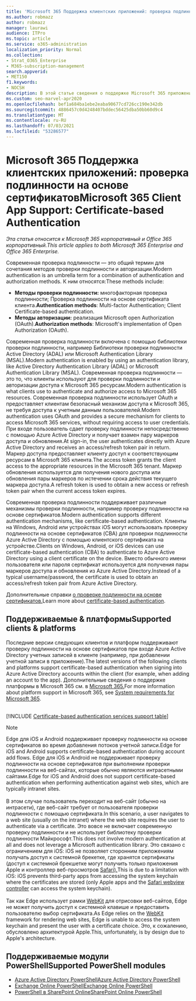 ```yaml
---
title: 'Microsoft 365 Поддержка клиентских приложений: проверка подлинности на основе сертификатов'
ms.author: robmazz
author: robmazz
manager: laurawi
audience: ITPro
ms.topic: article
ms.service: o365-administration
localization_priority: Normal
ms.collection:
- Strat_O365_Enterprise
- M365-subscription-management
search.appverid:
- MET150
f1.keywords:
- NOCSH
description: В этой статье сведения о поддержке Microsoft 365 приложений для проверки подлинности на основе сертификатов.
ms.custom: seo-marvel-apr2020
ms.openlocfilehash: bef1a684ba1ebe2eaba90677cd726cc190e342db
ms.sourcegitcommit: 4886457c0d4248407bddec56425dba50bb60d9c4
ms.translationtype: MT
ms.contentlocale: ru-RU
ms.lasthandoff: 07/03/2021
ms.locfileid: "53286577"
---
```

# <a name="microsoft-365-client-app-support-certificate-based-authentication"></a><span data-ttu-id="f9195-103">Microsoft 365 Поддержка клиентских приложений: проверка подлинности на основе сертификатов</span><span class="sxs-lookup"><span data-stu-id="f9195-103">Microsoft 365 Client App Support: Certificate-based Authentication</span></span>

<span data-ttu-id="f9195-104">*Эта статья относится к Microsoft 365 корпоративный и Office 365 корпоративный.*</span><span class="sxs-lookup"><span data-stu-id="f9195-104">*This article applies to both Microsoft 365 Enterprise and Office 365 Enterprise.*</span></span>

<span data-ttu-id="f9195-105">Современная проверка подлинности — это общий термин для сочетания методов проверки подлинности и авторизации.</span><span class="sxs-lookup"><span data-stu-id="f9195-105">Modern authentication is an umbrella term for a combination of authentication and authorization methods.</span></span> <span data-ttu-id="f9195-106">К ним относятся:</span><span class="sxs-lookup"><span data-stu-id="f9195-106">These methods include:</span></span>

- <span data-ttu-id="f9195-107">**Методы проверки подлинности:** многофакторная проверка подлинности; Проверка подлинности на основе сертификата клиента.</span><span class="sxs-lookup"><span data-stu-id="f9195-107">**Authentication methods**: Multi-factor Authentication; Client Certificate-based authentication.</span></span>
- <span data-ttu-id="f9195-108">**Методы авторизации:** реализация Microsoft open Authorization (OAuth).</span><span class="sxs-lookup"><span data-stu-id="f9195-108">**Authorization methods**: Microsoft's implementation of Open Authorization (OAuth).</span></span>

<span data-ttu-id="f9195-109">Современная проверка подлинности включена с помощью библиотеки проверки подлинности, например Библиотеки проверки подлинности Active Directory (ADAL) или Microsoft Authentication Library (MSAL).</span><span class="sxs-lookup"><span data-stu-id="f9195-109">Modern authentication is enabled by using an authentication library, like Active Directory Authentication Library (ADAL) or Microsoft Authentication Library (MSAL).</span></span> <span data-ttu-id="f9195-110">Современная проверка подлинности — это то, что клиенты используют для проверки подлинности и авторизации доступа к Microsoft 365 ресурсам.</span><span class="sxs-lookup"><span data-stu-id="f9195-110">Modern authentication is what clients use to authenticate and authorize access to Microsoft 365 resources.</span></span> <span data-ttu-id="f9195-111">Современная проверка подлинности использует OAuth и предоставляет клиентам безопасный механизм доступа к Microsoft 365, не требуя доступа к учетным данным пользователей.</span><span class="sxs-lookup"><span data-stu-id="f9195-111">Modern authentication uses OAuth and provides a secure mechanism for clients to access Microsoft 365 services, without requiring access to user credentials.</span></span> <span data-ttu-id="f9195-112">При входе пользователь сдает проверку подлинности непосредственно с помощью Azure Active Directory и получает взамен пару маркеров доступа и обновления.</span><span class="sxs-lookup"><span data-stu-id="f9195-112">At sign-in, the user authenticates directly with Azure Active Directory and receives an access/refresh token pair in return.</span></span> <span data-ttu-id="f9195-113">Маркер доступа предоставляет клиенту доступ к соответствующим ресурсам в Microsoft 365 клиента.</span><span class="sxs-lookup"><span data-stu-id="f9195-113">The access token grants the client access to the appropriate resources in the Microsoft 365 tenant.</span></span> <span data-ttu-id="f9195-114">Маркер обновления используется для получения нового доступа или обновления пары маркеров по истечении срока действия текущего маркера доступа.</span><span class="sxs-lookup"><span data-stu-id="f9195-114">A refresh token is used to obtain a new access or refresh token pair when the current access token expires.</span></span>

<span data-ttu-id="f9195-115">Современная проверка подлинности поддерживает различные механизмы проверки подлинности, например проверку подлинности на основе сертификатов.</span><span class="sxs-lookup"><span data-stu-id="f9195-115">Modern authentication supports different authentication mechanisms, like certificate-based authentication.</span></span> <span data-ttu-id="f9195-116">Клиенты на Windows, Android или устройствах iOS могут использовать проверку подлинности на основе сертификатов (CBA) для проверки подлинности Azure Active Directory с помощью клиентского сертификата на устройстве.</span><span class="sxs-lookup"><span data-stu-id="f9195-116">Clients on Windows, Android, or iOS devices can use certificate-based authentication (CBA) to authenticate to Azure Active Directory using a client certificate on the device.</span></span> <span data-ttu-id="f9195-117">Вместо обычного имени пользователя или пароля сертификат используется для получения пары маркеров доступа и обновления из Azure Active Directory.</span><span class="sxs-lookup"><span data-stu-id="f9195-117">Instead of a typical username/password, the certificate is used to obtain an access/refresh token pair from Azure Active Directory.</span></span>

<span data-ttu-id="f9195-118">Дополнительные справки [о проверке подлинности на основе сертификатов.](/azure/active-directory/authentication/active-directory-certificate-based-authentication-get-started)</span><span class="sxs-lookup"><span data-stu-id="f9195-118">Learn more about [certificate-based authentication](/azure/active-directory/authentication/active-directory-certificate-based-authentication-get-started).</span></span>

## <a name="supported-clients--platforms"></a><span data-ttu-id="f9195-119">Поддерживаемые & платформы</span><span class="sxs-lookup"><span data-stu-id="f9195-119">Supported clients & platforms</span></span>

<span data-ttu-id="f9195-120">Последние версии следующих клиентов и платформ поддерживают проверку подлинности на основе сертификатов при входе Azure Active Directory учетных записей в клиенте (например, при добавлении учетной записи в приложение).</span><span class="sxs-lookup"><span data-stu-id="f9195-120">The latest versions of the following clients and platforms support certificate-based authentication when signing into Azure Active Directory accounts within the client (for example, when adding an account to the app).</span></span> <span data-ttu-id="f9195-121">Дополнительные сведения о поддержке платформы в Microsoft 365 см. в [Microsoft 365.](/microsoft-365/microsoft-365-and-office-resources)</span><span class="sxs-lookup"><span data-stu-id="f9195-121">For more information about platform support in Microsoft 365, see [System requirements for Microsoft 365](/microsoft-365/microsoft-365-and-office-resources).</span></span>
<br>
<br>

[!INCLUDE [Certificate-based authentication services support table](../includes/microsoft-365-client-support-certificate-based-authentication-include.md)]

> [!NOTE]
> <span data-ttu-id="f9195-122">Edge для iOS и Android поддерживает проверку подлинности на основе сертификатов во время добавления потоков учетной записи.</span><span class="sxs-lookup"><span data-stu-id="f9195-122">Edge for iOS and Android supports certificate-based authentication during account add flows.</span></span> <span data-ttu-id="f9195-123">Edge для iOS и Android не поддерживает проверку подлинности на основе сертификатов при выполнении проверки подлинности на веб-сайтах, которые обычно являются интрасетными сайтами.</span><span class="sxs-lookup"><span data-stu-id="f9195-123">Edge for iOS and Android does not support certificate-based authentication when performing authentication against web sites, which are typically intranet sites.</span></span> <br><br>  <span data-ttu-id="f9195-124">В этом случае пользователь переходит на веб-сайт (обычно на интрасети), где веб-сайт требует от пользователя проверки подлинности с помощью сертификата.</span><span class="sxs-lookup"><span data-stu-id="f9195-124">In this scenario, a user navigates to a web site (usually on the intranet) where the web site requires the user to authenticate via a certificate.</span></span> <span data-ttu-id="f9195-125">Это вовсе не включает современную проверку подлинности и не использует библиотеку проверки подлинности Майкрософт.</span><span class="sxs-lookup"><span data-stu-id="f9195-125">This does not involve modern authentication at all and does not leverage a Microsoft authentication library.</span></span> <span data-ttu-id="f9195-126">Это связано с ограничением для iOS: iOS не позволяет сторонним приложениям получать доступ к системной брекетке, где хранятся сертификаты (доступ к системной брекшетке могут получить только приложения Apple и контроллер веб-просмотров [Safari).](https://developer.apple.com/documentation/safariservices/sfsafariviewcontroller)</span><span class="sxs-lookup"><span data-stu-id="f9195-126">This is due to a limitation with iOS: iOS prevents third-party apps from accessing the system keychain where the certificates are stored (only Apple apps and the [Safari webview controller](https://developer.apple.com/documentation/safariservices/sfsafariviewcontroller) can access the system keychain).</span></span> <br><br> <span data-ttu-id="f9195-127">Так как Edge использует рамки [WebKit](https://developer.apple.com/documentation/webkit) для отрисовки веб-сайтов, Edge не может получить доступ к системной клавише и предоставить пользователю выбор сертификата.</span><span class="sxs-lookup"><span data-stu-id="f9195-127">As Edge relies on the [WebKit](https://developer.apple.com/documentation/webkit) framework for rendering web sites, Edge is unable to access the system keychain and present the user with a certificate choice.</span></span> <span data-ttu-id="f9195-128">Это, к сожалению, обусловлено архитектурой Apple.</span><span class="sxs-lookup"><span data-stu-id="f9195-128">This, unfortunately, is by design due to Apple's architecture.</span></span>

## <a name="supported-powershell-modules"></a><span data-ttu-id="f9195-129">Поддерживаемые модули PowerShell</span><span class="sxs-lookup"><span data-stu-id="f9195-129">Supported PowerShell modules</span></span>

- [<span data-ttu-id="f9195-130">Azure Active Directory PowerShell</span><span class="sxs-lookup"><span data-stu-id="f9195-130">Azure Active Directory PowerShell</span></span>](/powershell/azure/active-directory/overview)
- [<span data-ttu-id="f9195-131">Exchange Online PowerShell</span><span class="sxs-lookup"><span data-stu-id="f9195-131">Exchange Online PowerShell</span></span>](/powershell/exchange/exchange-online-powershell)
- [<span data-ttu-id="f9195-132">PowerShell в SharePoint Online</span><span class="sxs-lookup"><span data-stu-id="f9195-132">SharePoint Online PowerShell</span></span>](/powershell/sharepoint/sharepoint-online/connect-sharepoint-online)

